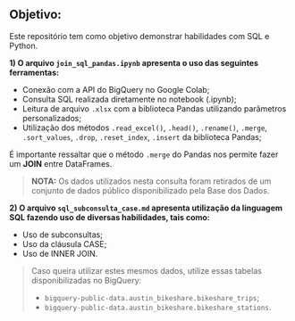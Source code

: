 ## Objetivo:
Este repositório tem como objetivo demonstrar habilidades com SQL e Python.

**1) O arquivo `join_sql_pandas.ipynb` apresenta o uso das seguintes ferramentas:**
* Conexão com a API do BigQuery no Google Colab;
* Consulta SQL realizada diretamente no notebook (.ipynb);
* Leitura de arquivo `.xlsx` com a biblioteca Pandas utilizando parâmetros personalizados;
* Utilização dos métodos `.read_excel()`, `.head()`, `.rename()`, `.merge`, `.sort_values`, `.drop`, `.reset_index`, `.insert` da biblioteca Pandas;

É importante ressaltar que o método `.merge` do Pandas nos permite fazer um **JOIN** entre DataFrames.
> **NOTA:** Os dados utilizados nesta consulta foram retirados de um conjunto de dados público disponibilizado pela Base dos Dados.


**2) O arquivo `sql_subconsulta_case.md` apresenta utilização da linguagem SQL fazendo uso de diversas habilidades, tais como:**
* Uso de subconsultas;
* Uso da cláusula CASE;
* Uso de INNER JOIN.

> Caso queira utilizar estes mesmos dados, utilize essas tabelas disponibilizadas no BigQuery:
> * `bigquery-public-data.austin_bikeshare.bikeshare_trips`;
> * `bigquery-public-data.austin_bikeshare.bikeshare_stations`.
